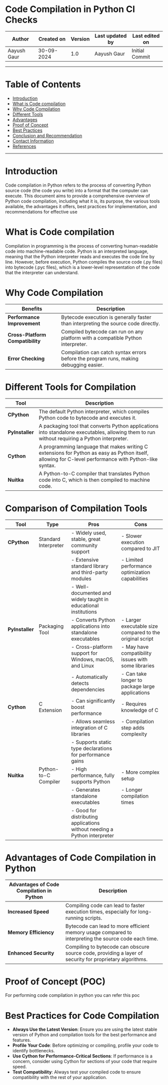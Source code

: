 # Code Compilation in Python CI Checks

|   Author     |  Created on   |  Version   | Last updated by | Last edited on |
| ------------ | --------------| -----------|---------------- |--------------- |
| Aayush Gaur | 30-09-2024   |     1.0    | Aayush Gaur    | Initial Commit    |

---
# Table of Contents 
+ [Introduction](#introduction)
+ [What is Code compilation](#What-is-Code-compilation)
+ [Why Code Compilation](#Why-Code-Compilation)
+ [Different Tools](#Different-Tools)
+ [Advantages](#Advantages)
+ [Proof of Concept](#Proof-of-Concept)
+ [Best Practices](#Best-Practices)
+ [Conclusion and Recommendation](#Conclusion-and-Recommendation)
+ [Contact Information](#contact-information)
+ [References](#References)
***


# Introduction
Code compilation in Python refers to the process of converting Python source code (the code you write) into a format that the computer can execute. This document aims to provide a comprehensive overview of Python code compilation, including what it is, its purpose, the various tools available, the advantages it offers, best practices for implementation, and recommendations for effective use

# What is Code compilation
Compilation in programming is the process of converting human-readable code into machine-readable code. Python is an interpreted language, meaning that the Python interpreter reads and executes the code line by line. However, before execution, Python compiles the source code (.py files) into bytecode (.pyc files), which is a lower-level representation of the code that the interpreter can understand.

# Why Code Compilation
| **Benefits**   | **Description**                                                             |
|-----------------------------------------------|-----------------------------------------------------------------------------|
| **Performance Improvement**                   | Bytecode execution is generally faster than interpreting the source code directly. |
| **Cross-Platform Compatibility**              | Compiled bytecode can run on any platform with a compatible Python interpreter. |
| **Error Checking**                            | Compilation can catch syntax errors before the program runs, making debugging easier. |

# Different Tools for Compilation
| **Tool**       | **Description**                                                                                                         |
|----------------|-------------------------------------------------------------------------------------------------------------------------|
| **CPython**     | The default Python interpreter, which compiles Python code to bytecode and executes it.                                |
| **PyInstaller** | A packaging tool that converts Python applications into standalone executables, allowing them to run without requiring a Python interpreter. |
| **Cython**      | A programming language that makes writing C extensions for Python as easy as Python itself, allowing for C-level performance with Python-like syntax. |
| **Nuitka**      | A Python-to-C compiler that translates Python code into C, which is then compiled to machine code.                     |


# Comparison of Compilation Tools

| **Tool**   | **Type**                  | **Pros**                                                                   | **Cons**                                        |
|------------|---------------------------|---------------------------------------------------------------------------|-------------------------------------------------|
| **CPython**| Standard Interpreter       | - Widely used, stable, great community support                           | - Slower execution compared to JIT             |
|            |                           | - Extensive standard library and third-party modules                      | - Limited performance optimization capabilities  |
|            |                           | - Well-documented and widely taught in educational institutions           |                                                 |
| **PyInstaller** | Packaging Tool        | - Converts Python applications into standalone executables                | - Larger executable size compared to the original script |
|            |                           | - Cross-platform support for Windows, macOS, and Linux                   | - May have compatibility issues with some libraries |
|            |                           | - Automatically detects dependencies                                      | - Can take longer to package large applications  |
| **Cython** | C Extension               | - Can significantly boost performance                                     | - Requires knowledge of C                       |
|            |                           | - Allows seamless integration of C libraries                               | - Compilation step adds complexity               |
|            |                           | - Supports static type declarations for performance gains                 |                                                 |
| **Nuitka** | Python-to-C Compiler      | - High performance, fully supports Python                                  | - More complex setup                            |
|            |                           | - Generates standalone executables                                         | - Longer compilation times                       |
|            |                           | - Good for distributing applications without needing a Python interpreter |                                                 |


# Advantages of Code Compilation in Python
| **Advantages of Code Compilation in Python** | **Description**                                                                            |
|-----------------------------------------------|--------------------------------------------------------------------------------------------|
| **Increased Speed**                           | Compiling code can lead to faster execution times, especially for long-running scripts.    |
| **Memory Efficiency**                         | Bytecode can lead to more efficient memory usage compared to interpreting the source code each time. |
| **Enhanced Security**                         | Compiling to bytecode can obscure source code, providing a layer of security for proprietary algorithms. |

# Proof of Concept (POC)

For performing code compilation in python you can refer this poc 

# Best Practices for Code Compilation
- **Always Use the Latest Version**: Ensure you are using the latest stable version of Python and compilation tools for the best performance and features.
- **Profile Your Code**: Before optimizing or compiling, profile your code to identify bottlenecks.
- **Use Cython for Performance-Critical Sections**: If performance is a concern, consider using Cython for sections of your code that require speed.
- **Test Compatibility**: Always test your compiled code to ensure compatibility with the rest of your application.



